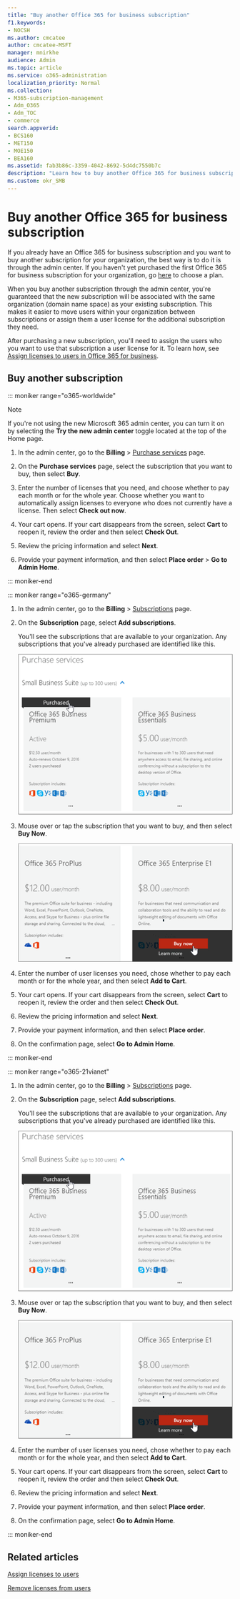 ```yaml
---
title: "Buy another Office 365 for business subscription"
f1.keywords:
- NOCSH
ms.author: cmcatee
author: cmcatee-MSFT
manager: mnirkhe
audience: Admin
ms.topic: article
ms.service: o365-administration
localization_priority: Normal
ms.collection: 
- M365-subscription-management
- Adm_O365
- Adm_TOC
- commerce
search.appverid:
- BCS160
- MET150
- MOE150
- BEA160
ms.assetid: fab3b86c-3359-4042-8692-5d4dc7550b7c
description: "Learn how to buy another Office 365 for business subscription for your organization when you already have a subscription. "
ms.custom: okr_SMB
---
```


# Buy another Office 365 for business subscription

If you already have an Office 365 for business subscription and you want to buy another subscription for your organization, the best way is to do it is through the admin center. If you haven't yet purchased the first Office 365 for business subscription for your organization, go [here](https://products.office.com/business/compare-office-365-for-business-plans) to choose a plan.
  
When you buy another subscription through the admin center, you're guaranteed that the new subscription will be associated with the same organization (domain name space) as your existing subscription. This makes it easier to move users within your organization between subscriptions or assign them a user license for the additional subscription they need.
  
After purchasing a new subscription, you'll need to assign the users who you want to use that subscription a user license for it. To learn how, see [Assign licenses to users in Office 365 for business](../manage/assign-licenses-to-users.md).
  
## Buy another subscription

::: moniker range="o365-worldwide"

> [!NOTE]
> If you're not using the new Microsoft 365 admin center, you can turn it on by selecting the **Try the new admin center** toggle located at the top of the Home page.

1. In the admin center, go to the **Billing** \> <a href="https://go.microsoft.com/fwlink/p/?linkid=868433" target="_blank">Purchase services</a> page.

2. On the **Purchase services** page, select the subscription that you want to buy, then select **Buy**.

3. Enter the number of licenses that you need, and choose whether to pay each month or for the whole year. Choose whether you want to automatically assign licenses to everyone who does not currently have a license. Then select **Check out now**.

4. Your cart opens. If your cart disappears from the screen, select **Cart** to reopen it, review the order and then select **Check Out**.

5. Review the pricing information and select **Next**.

6. Provide your payment information, and then select **Place order** \> **Go to Admin Home**.

::: moniker-end

::: moniker range="o365-germany"

1. In the admin center, go to the **Billing** \> <a href="https://go.microsoft.com/fwlink/p/?linkid=847745" target="_blank">Subscriptions</a> page.

2. On the **Subscription** page, select **Add subscriptions**.

    You'll see the subscriptions that are available to your organization. Any subscriptions that you've already purchased are identified like this.

    ![Banner that shows that a subscription has already been purchased for this organization.](../media/9e18d31a-24a5-4c64-a71c-fafd4a4feb28.png)
  
3. Mouse over or tap the subscription that you want to buy, and then select **Buy Now**.

    ![Buy now link on the purchase services page of the Microsoft 365 admin center.](../media/f344c0a8-c58f-461d-b8e9-cddbb18f8ee8.png)
  
4. Enter the number of user licenses you need, chose whether to pay each month or for the whole year, and then select **Add to Cart**.

5. Your cart opens. If your cart disappears from the screen, select **Cart** to reopen it, review the order and then select **Check Out**.

6. Review the pricing information and select **Next**.

7. Provide your payment information, and then select **Place order**.

8. On the confirmation page, select **Go to Admin Home**.

::: moniker-end

::: moniker range="o365-21vianet"

1. In the admin center, go to the **Billing** \> <a href="https://go.microsoft.com/fwlink/p/?linkid=850626" target="_blank">Subscriptions</a> page.

2. On the **Subscription** page, select **Add subscriptions**.

    You'll see the subscriptions that are available to your organization. Any subscriptions that you've already purchased are identified like this.

    ![Banner that shows that a subscription has already been purchased for this organization.](../media/9e18d31a-24a5-4c64-a71c-fafd4a4feb28.png)
  
3. Mouse over or tap the subscription that you want to buy, and then select **Buy Now**.

    ![Buy now link on the purchase services page of the Microsoft 365 admin center.](../media/f344c0a8-c58f-461d-b8e9-cddbb18f8ee8.png)
  
4. Enter the number of user licenses you need, chose whether to pay each month or for the whole year, and then select **Add to Cart**.

5. Your cart opens. If your cart disappears from the screen, select **Cart** to reopen it, review the order and then select **Check Out**.

6. Review the pricing information and select **Next**.

7. Provide your payment information, and then select **Place order**.

8. On the confirmation page, select **Go to Admin Home**.

::: moniker-end


## Related articles

[Assign licenses to users](../manage/assign-licenses-to-users.md)
  
[Remove licenses from users](../manage/remove-licenses-from-users.md)

